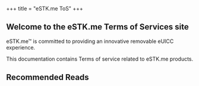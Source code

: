 +++
title = "eSTK.me ToS"
+++

## Welcome to the eSTK.me Terms of Services site

eSTK.me™ is committed to providing an innovative removable eUICC experience.

This documentation contains Terms of service related to eSTK.me products.

## Recommended Reads

